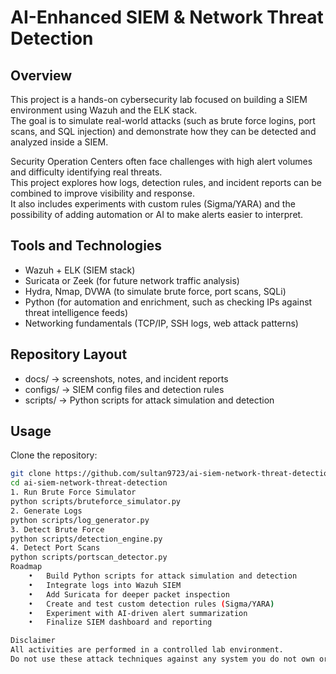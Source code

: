 # AI-Enhanced SIEM & Network Threat Detection

## Overview
This project is a hands-on cybersecurity lab focused on building a SIEM environment using Wazuh and the ELK stack.  
The goal is to simulate real-world attacks (such as brute force logins, port scans, and SQL injection) and demonstrate how they can be detected and analyzed inside a SIEM.

Security Operation Centers often face challenges with high alert volumes and difficulty identifying real threats.  
This project explores how logs, detection rules, and incident reports can be combined to improve visibility and response.  
It also includes experiments with custom rules (Sigma/YARA) and the possibility of adding automation or AI to make alerts easier to interpret.

## Tools and Technologies
- Wazuh + ELK (SIEM stack)
- Suricata or Zeek (for future network traffic analysis)
- Hydra, Nmap, DVWA (to simulate brute force, port scans, SQLi)
- Python (for automation and enrichment, such as checking IPs against threat intelligence feeds)
- Networking fundamentals (TCP/IP, SSH logs, web attack patterns)

## Repository Layout
- docs/       → screenshots, notes, and incident reports
- configs/    → SIEM config files and detection rules
- scripts/    → Python scripts for attack simulation and detection

## Usage

Clone the repository:
```bash
git clone https://github.com/sultan9723/ai-siem-network-threat-detection.git
cd ai-siem-network-threat-detection
1. Run Brute Force Simulator
python scripts/bruteforce_simulator.py
2. Generate Logs
python scripts/log_generator.py
3. Detect Brute Force
python scripts/detection_engine.py 
4. Detect Port Scans
python scripts/portscan_detector.py
Roadmap
	•	Build Python scripts for attack simulation and detection
	•	Integrate logs into Wazuh SIEM
	•	Add Suricata for deeper packet inspection
	•	Create and test custom detection rules (Sigma/YARA)
	•	Experiment with AI-driven alert summarization
	•	Finalize SIEM dashboard and reporting

Disclaimer
All activities are performed in a controlled lab environment.
Do not use these attack techniques against any system you do not own or have explicit permission to test.